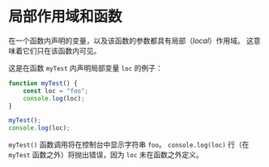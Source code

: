 # 局部作用域和函数

在一个函数内声明的变量，以及该函数的参数都具有局部（_local_）作用域。 这意味着它们只在该函数内可见。

这是在函数 `myTest` 内声明局部变量 `loc` 的例子：

```javascript
function myTest() {
    const loc = "foo";
    console.log(loc);
}

myTest();
console.log(loc);
```

`myTest()` 函数调用将在控制台中显示字符串 `foo`。 `console.log(loc)` 行（在 `myTest` 函数之外）将抛出错误，因为 `loc`
未在函数之外定义。